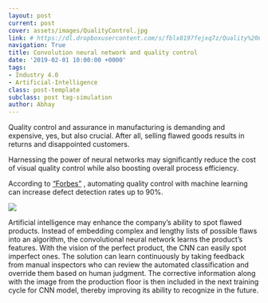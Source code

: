 ```yaml
---
layout: post
current: post
cover: assets/images/QualityControl.jpg
link: # https://dl.dropboxusercontent.com/s/fblx8197fejxq7z/Quality%20Control.JPG?dl=0 #https://dl.dropboxusercontent.com/s/ow006lzstpc0tf1/CNN.JPG?dl=0
navigation: True
title: Convolution neural network and quality control
date: '2019-02-01 10:00:00 +0000'
tags:
- Industry 4.0
- Artificial-Intelligence
class: post-template
subclass: post tag-simulation
author: Abhay
---
```


Quality control and assurance in manufacturing is demanding and expensive, yes, but also crucial. After all, selling flawed goods results in returns and disappointed customers.


Harnessing the power of neural networks may significantly reduce the cost of visual quality control while also boosting overall process efficiency.

According to [“Forbes”](https://www.forbes.com/sites/louiscolumbus/2018/03/11/10-ways-machine-learning-is-revolutionizing-manufacturing-in-2018/#3f93487723ac)
, automating quality control with machine learning can increase defect detection rates up to 90%.

![](https://dl.dropboxusercontent.com/s/ow006lzstpc0tf1/CNN.JPG?dl=0)

Artificial intelligence may enhance the company’s ability to spot flawed products. Instead of embedding complex and lengthy lists of possible flaws into an algorithm, the convolutional neural network learns the product’s features. With the vision of the perfect product, the CNN can easily spot imperfect ones. The solution can learn continuously by taking feedback from manual inspectors who can review the automated classification and override them based on human judgment. The corrective information along with the image from the production floor is then included in the next training cycle for CNN model, thereby improving its ability to recognize in the future.
